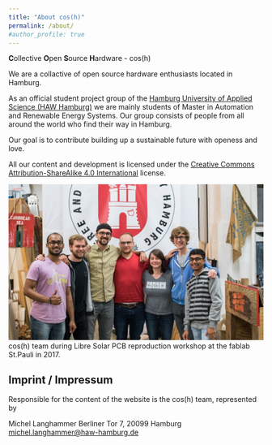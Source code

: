 ```yaml
---
title: "About cos(h)"
permalink: /about/
#author_profile: true
---
```


**C**ollective **O**pen **S**ource **H**ardware - cos(h)

We are a collactive of open source hardware enthusiasts located in Hamburg.

As an official student project group of the [Hamburg University of Applied Science (HAW Hamburg)](https://www.haw-hamburg.de/startseite.html) we are mainly students of Master in Automation and Renewable Energy Systems.
Our group consists of people from all around the world who find their way in Hamburg.

Our goal is to contribute building up a sustainable future with openess and love.

All our content and development is licensed under the [Creative Commons Attribution-ShareAlike 4.0 International](https://creativecommons.org/licenses/by-sa/4.0/) license.

![cos(h) team during Libre Solar PCB reproduction](/images/team.jpg)
cos(h) team during Libre Solar PCB reproduction workshop at the fablab St.Pauli in 2017.

## Imprint / Impressum

Responsible for the content of the website is the cos(h) team, represented by

Michel Langhammer
Berliner Tor 7, 20099 Hamburg
michel.langhammer@haw-hamburg.de
